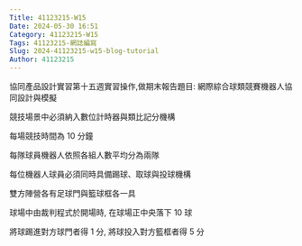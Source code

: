 ```yaml
---
Title: 41123215-W15
Date: 2024-05-30 16:51
Category: 41123215-W15
Tags: 41123215-網誌編寫
Slug: 2024-41123215-w15-blog-tutorial
Author: 41123215
---
```


協同產品設計實習第十五週實習操作,做期末報告題目: 網際綜合球類競賽機器人協同設計與模擬

競技場景中必須納入數位計時器與類比記分機構

每場競技時間為 10 分鐘

每隊球員機器人依照各組人數平均分為兩隊

每位機器人球員必須同時具備踢球、取球與投球機構

雙方陣營各有足球門與籃球框各一具

球場中由裁判程式於開場時, 在球場正中央落下 10 球

將球踢進對方球門者得 1 分, 將球投入對方籃框者得 5 分
